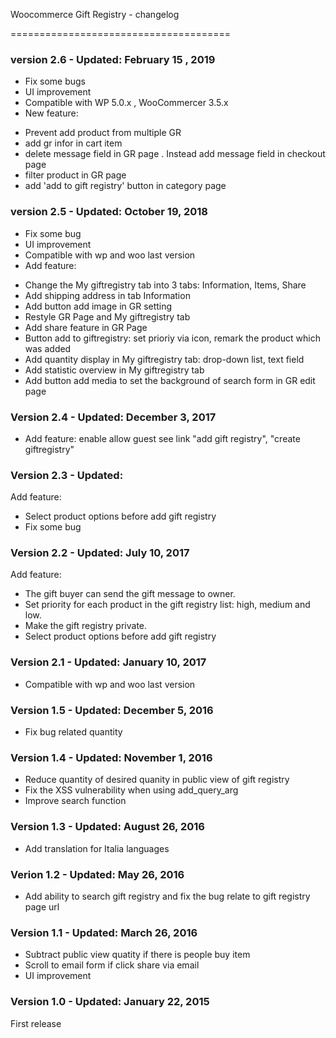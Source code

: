 Woocommerce Gift Registry - changelog

======================================
### version 2.6 - Updated: February 15 , 2019
- Fix some bugs
- UI improvement
- Compatible with WP 5.0.x , WooCommercer 3.5.x
- New feature:
+ Prevent add product from multiple GR
+ add gr infor in cart item
+ delete message field in GR page . Instead add message field in checkout page
+ filter product in GR page
+ add 'add to gift registry' button in category page

### version 2.5 - Updated: October 19, 2018
- Fix some bug
- UI improvement
- Compatible with wp and woo last version
- Add feature:
+ Change the My giftregistry tab into 3 tabs: Information, Items, Share
+ Add shipping address in tab Information
+ Add button add image in GR setting
+ Restyle GR Page and My giftregistry tab
+ Add share feature in GR Page
+ Button add to giftregistry: set prioriy via icon, remark the product which was added
+ Add quantity display in My giftregistry tab: drop-down list, text field
+ Add statistic overview in My giftregistry tab
+ Add button add media to set the background of search form in GR edit page

### Version 2.4 - Updated: December 3, 2017
- Add feature: enable allow guest see link "add gift registry", "create giftregistry"

### Version 2.3 - Updated: 
Add feature:
- Select product options before add gift registry
- Fix some bug

### Version 2.2 - Updated: July 10, 2017
Add feature: 
- The gift buyer can send the gift message to owner.
- Set priority for each product in the gift registry list: high, medium and low.
- Make the gift registry private.
- Select product options before add gift registry

### Version 2.1 - Updated: January 10, 2017
- Compatible with wp and woo last version

### Version 1.5 - Updated: December 5, 2016
- Fix bug related quantity

### Version 1.4 - Updated: November 1, 2016
- Reduce quantity of desired quanity in public view of gift registry
- Fix the XSS vulnerability when using add_query_arg
- Improve search function

### Version 1.3 - Updated: August 26, 2016
- Add translation for Italia languages

### Verion 1.2 - Updated: May 26, 2016
- Add ability to search gift registry and fix the bug relate to gift registry page url

### Version 1.1 - Updated: March 26, 2016
- Subtract public view quatity if there is people buy item
- Scroll to email form if click share via email
- UI improvement

### Version 1.0 - Updated: January 22, 2015
First release